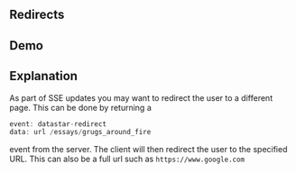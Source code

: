 ## Redirects

## Demo

<div id="update" data-on-load="@get('/examples/redirects/data')">
</div>

## Explanation

As part of SSE updates you may want to redirect the user to a different page. This can be done by returning a
```go
event: datastar-redirect
data: url /essays/grugs_around_fire
```

event from the server. The client will then redirect the user to the specified URL.  This can also be a full url such as `https://www.google.com`
